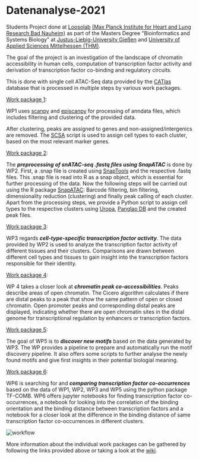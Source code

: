 # Datenanalyse-2021

Students Project done at [Loosolab](https://github.molgen.mpg.de/pages/loosolab/www/index.html) [(Max Planck Institute for Heart and Lung Research Bad Nauheim)](https://www.mpi-hlr.de/2778/en) as part of the Masters Degree "Bioinformatics and Systems Biology" at [Justus-Liebig-University Gießen](https://www.uni-giessen.de/welcome) and [University of Applied Sciences Mittelhessen (THM)](https://www.thm.de/site/en/). 

The goal of the project is an investigation of the landscape of chromatin accessibility in human cells, computation of transcription factor activity and derivation of transcription factor co-binding and regulatory circuits.

This is done with single cell ATAC-Seq data provided by the [CATlas](http://catlas.org/humanenhancer/#!/) database that is processed in multiple steps by various work packages. 

[Work package 1](https://github.com/loosolab/Datenanalyse-2021/tree/main/wp1/):

WP1 uses [scanpy](https://github.com/theislab/scanpy) and [episcanpy](https://github.com/colomemaria/epiScanpy) for processing of anndata files, 
which includes filtering and clustering of the provided data.

After clustering, peaks are assigned to genes and non-assigned/intergenics are removed.
The [SCSA](https://github.com/bioinfo-ibms-pumc/SCSA) script is used to assign cell types to each cluster, based on the most relevant marker genes.

[Work package 2](https://github.com/loosolab/Datenanalyse-2021/tree/main/wp2/):

The ***preprocessing of snATAC-seq .fastq files using SnapATAC*** is done by WP2. First, a .snap file is created using [SnapTools](https://github.com/r3fang/SnapTools) and the respective .fastq files. This .snap file is read into R as a snap object, which is essential for further processing of the data. Now the following steps will be carried out using the R package [SnapATAC](https://github.com/r3fang/SnapATAC): Barcode filtering, bin filtering, dimensionality reduction (clustering) and finally peak calling of each cluster.
Apart from the processing steps, we provide a Python script to assign cell types to the respective clusters using [Uropa](https://github.com/loosolab/UROPA), [Panglao DB](https://panglaodb.se) and the created peak files.

[Work package 3](https://github.com/loosolab/Datenanalyse-2021/tree/main/wp3):

WP3 regards ***cell-type-specific transcription factor activity***. 
The data provided by WP2 is used to analyze the transcription factor activity of different tissues and their clusters.
Comparisons are drawn between different cell types and tissues to gain insight into the transcription factors responsible for their identity. 

[Work package 4](https://github.com/loosolab/Datenanalyse-2021/tree/main/wp4/):

WP 4 takes a closer look at ***chromatin peak co-accessibilities***. Peaks describe areas of open chromatin. The Cicero algorithm calculates if there are distal peaks to a peak that show the same pattern of open or closed chromatin. Open promoter peaks and corresponding distal peaks are displayed, indicating whether there are open chromatin sites in the distal genome for transcriptional regulation by enhancers or transcription factors.


[Work package 5](https://github.com/loosolab/Datenanalyse-2021/tree/main/wp5/):

The goal of WP5 is to ***discover new motifs*** based on the data generated by WP3.
The WP provides a pipeline to prepare and automatically run the motif discovery pipeline. 
It also offers some scripts to further analyse the newly found motifs and give first insights in their potential biologial meaning.

[Work package 6](https://github.com/loosolab/Datenanalyse-2021/tree/main/wp6/):

WP6 is searching for and ***comparing transcription factor co-occurrences*** based on the data of WP1, WP2, WP3 and WP5 using the python package TF-COMB. WP6 offers jupyter notebooks for finding transcription factor co-occurrences, a notebook for looking into the correlation of the binding orientation and the binding distance between transcription factors and a notebook for a closer look at the difference in the binding distance of same transcription factor co-occurrences in different clusters.

![workflow](https://user-images.githubusercontent.com/81377794/160153768-db0006b2-85a2-41dc-baca-fce3c1250334.png)

More information about the individual work packages can be gathered by following the links provided above or taking a look at the [wiki](https://github.com/loosolab/Datenanalyse-2021/wiki).
